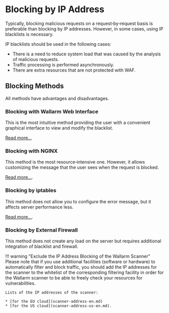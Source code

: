 # Blocking by IP Address

Typically, blocking malicious requests on a request‑by‑request basis is preferable than blocking by IP addresses. However, in some cases, using IP blacklists is necessary.

IP blacklists should be used in the following cases:

* There is a need to reduce system load that was caused by the analysis of malicious requests.
* Traffic processing is performed asynchronously.
* There are extra resources that are not protected with WAF.

## Blocking Methods

All methods have advantages and disadvantages.

### Blocking with Wallarm Web Interface

This is the most intuitive method providing the user with a convenient graphical interface to view and modify the blacklist.

[Read more...](../user-guides/blacklist.md)

### Blocking with NGINX

This method is the most resource‑intensive one. However, it allows customizing the message that the user sees when the request is blocked.

[Read more...](configure-ip-blocking-nginx-en.md).

### Blocking by iptables

This method does not allow you to configure the error message, but it affects server performance less.

[Read more...](configure-ip-blocking-iptables-en.md).

### Blocking by External Firewall

This method does not create any load on the server but requires additional integration of blacklist and firewall. 

!!! warning "Exclude the IP Address Blocking of the Wallarm Scanner"
    Please note that if you use additional facilities (software or hardware) to automatically filter and block traffic, you should add the IP addresses for the scanner to the whitelist of the corresponding filtering facility in order for the Wallarm scanner to be able to freely check your resources for vulnerabilities.
    
    Lists of the IP addresses of the scanner:
    
    * [for the EU cloud](scanner-address-en.md)
    * [for the US cloud](scanner-address-us-en.md).